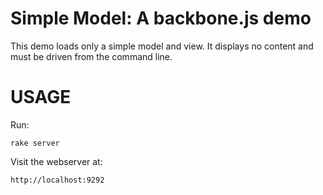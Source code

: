 # Simple Model: A backbone.js demo

This demo loads only a simple model and view. It displays no content and must be driven from the command line.

# USAGE

Run:

    rake server

Visit the webserver at:

    http://localhost:9292

